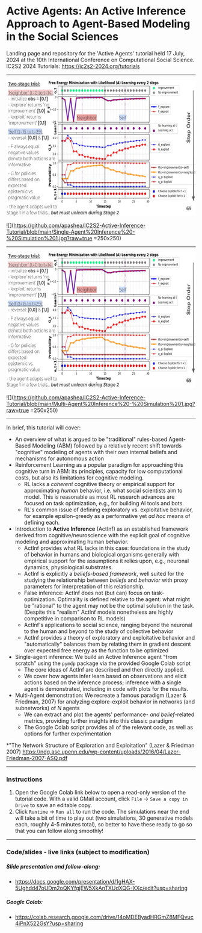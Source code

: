 # Active Agents: An Active Inference Approach to Agent-Based Modeling in the Social Sciences
Landing page and repository for the 'Active Agents' tutorial held 17 July, 2024 at the 10th International Conference on Computational Social Science.
IC2S2 2024 Tutorials: https://ic2s2-2024.org/tutorials
__________________________

<img src="https://github.com/apashea/IC2S2-Active-Inference-Tutorial/blob/main/Single-Agent%20Inference%20-%20Simulation%201.jpg?raw=true" width="640" height="360">

![](https://github.com/apashea/IC2S2-Active-Inference-Tutorial/blob/main/Single-Agent%20Inference%20-%20Simulation%201.jpg?raw=true =250x250)
__________________________
<img src="https://github.com/apashea/IC2S2-Active-Inference-Tutorial/blob/main/Single-Agent%20Inference%20-%20Simulation%201.jpg?raw=true" width="640" height="360">

![](https://github.com/apashea/IC2S2-Active-Inference-Tutorial/blob/main/Multi-Agent%20Inference%20-%20Simulation%201.jpg?raw=true =250x250)
__________________________
In brief, this tutorial will cover:
- An overview of what is argued to be "traditional" rules-based Agent-Based Modeling (ABM) followed by a relatively recent shift towards "cognitive" modeling of agents with their own internal beliefs and mechanisms for autonomous action
- Reinforcement Learning as a popular paradigm for approaching this cognitive turn in ABM: its principles, capacity for low computational costs, but also its limitations for cognitive modeling.
  - RL lacks a *coherent* cognitive theory or empirical support for approximating *human* behavior, i.e. what social scientists aim to model. This is reasonable as most RL research advances are focused on task optimization, e.g., for building AI tools and bots.
  - RL's common issue of defining exploratory vs. exploitative behavior, for example epsilon-greedy as a performative yet *ad hoc* means of defining each.
- Introduction to **Active Inference** (ActInf) as an established framework derived from cognitive/neuroscience with the explicit goal of cognitive modeling and approximating human behavior.
  - ActInf provides what RL lacks in this case: foundations in the study of behavior in humans and biological organisms generally with empirical support for the assumptions it relies upon, e.g., neuronal dynamics, physiological substrates.
  - ActInf is explicitly a *beliefs-based framework*, well suited for the studying the relationship between *beliefs* and *behavior* with proxy parameters for interpretation of this relationship.
  - False inference: ActInf does not (but can) focus on task-optimization. Optimality is defined relative to the agent: what might be "rational" to the agent may not be the optimal solution in the task. (Despite this "realism" ActInf models nonetheless are highly competitive in comparison to RL models)
  - ActInf's applications to social science, ranging beyond the neuronal to the human and beyond to the study of collective behavior
  - ActInf provides a theory of exploratory and exploitative behavior and "automatically" balances them by relating them in gradient descent over expected free energy as the function to be optimized
- Single-agent inference: We build an Active Inference agent "from scratch" using the `pymdp` package via the provided Google Colab script
  - The core ideas of ActInf are described and then directly applied.
  - We cover how agents infer learn based on observations and elicit actions based on the inference process; inference with a single agent is demonstrated, including in code with plots for the results.
- Multi-Agent demonstration: We recreate a famous paradigm (Lazer & Friedman, 2007) for analyzing explore-exploit behavior in networks (and subnetworks) of $N$ agents
  - We can extract and plot the agents' performance- *and belief*-related metrics, providing further insights into this classic paradigm
  - The Google Colab script provides all of the relevant code, as well as options for further experimentation
 
*"The Network Structure of Exploration and Exploitation" (Lazer & Friedman 2007) https://ndg.asc.upenn.edu/wp-content/uploads/2016/04/Lazer-Friedman-2007-ASQ.pdf
__________________________
### Instructions
1. Open the Google Colab link below to open a read-only version of the tutorial code. With a valid GMail account, click `File` $\rightarrow$ `Save a copy in Drive` to save an editable copy.
2. Click `Runtime` $\rightarrow$ `Run all` to run the code. The simulations near the end will take a bit of time to play out (two simulations, 30 generative models each, roughly 4-5 minutes total), so better to have these ready to go so that you can follow along smoothly!

__________________________
### Code/slides - live links (subject to modification)

##### Slide presentation and follow-along:
- https://docs.google.com/presentation/d/1gHAX-5Ughdd47oUDm2oQKYfgjEW5XkAnTXUdXQG-XXc/edit?usp=sharing
##### Google Colab:
- https://colab.research.google.com/drive/14oMDEByadHRGmZ8MFQvuc4iPnX522GsY?usp=sharing
